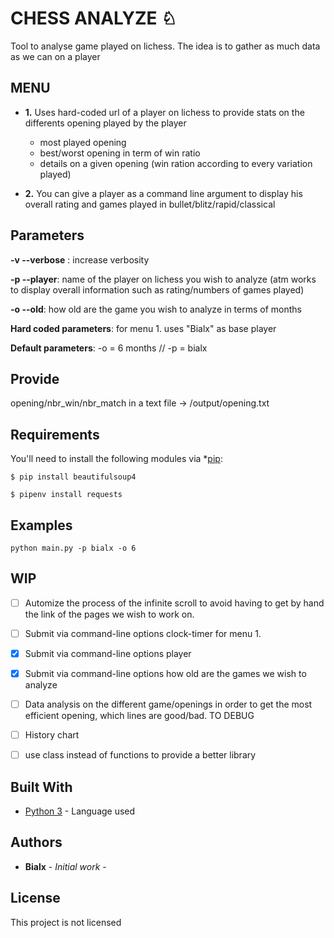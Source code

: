 # CHESS ANALYZE ♘

Tool to analyse game played on lichess. The idea is to gather as much data as we can on a player

## MENU

* **1.** Uses hard-coded url of a player on lichess to provide stats on the differents opening played by the player           
   * most played opening              
   * best/worst opening in term of win ratio            
   * details on a given opening (win ration according to every variation played)
         
         
* **2.** You can give a player as a command line argument to display his overall rating and games played
         in bullet/blitz/rapid/classical


## Parameters

**-v --verbose** : increase verbosity

**-p --player**: name of the player on lichess you wish to analyze (atm works to display overall information such as rating/numbers of games played)

**-o --old**: how old are the game you wish to analyze in terms of months

**Hard coded parameters**: for menu 1. uses "Bialx" as base player

**Default parameters**: -o = 6 months // -p = bialx


## Provide

opening/nbr_win/nbr_match in a text file -> /output/opening.txt


## Requirements


You'll need to install the following modules via *[pip](https://pip.pypa.io/en/stable/):

    $ pip install beautifulsoup4

    $ pipenv install requests
    
    
## Examples 

```
python main.py -p bialx -o 6
```


## WIP

- [ ] Automize the process of the infinite scroll to avoid having to get by hand the link of the pages we wish to work on.
- [ ] Submit via command-line options clock-timer for menu 1.
- [x] Submit via command-line options player
- [x] Submit via command-line options how old are the games we wish to analyze
- [ ] Data analysis on the different game/openings in order to get the most efficient opening, which lines are good/bad. TO DEBUG
- [ ] History chart 
- [ ] use class instead of functions to provide a better library



## Built With

* [Python 3](https://www.python.org/download/releases/3.0/) - Language used


## Authors

* **Bialx** - *Initial work* - 

## License

This project is not licensed 



